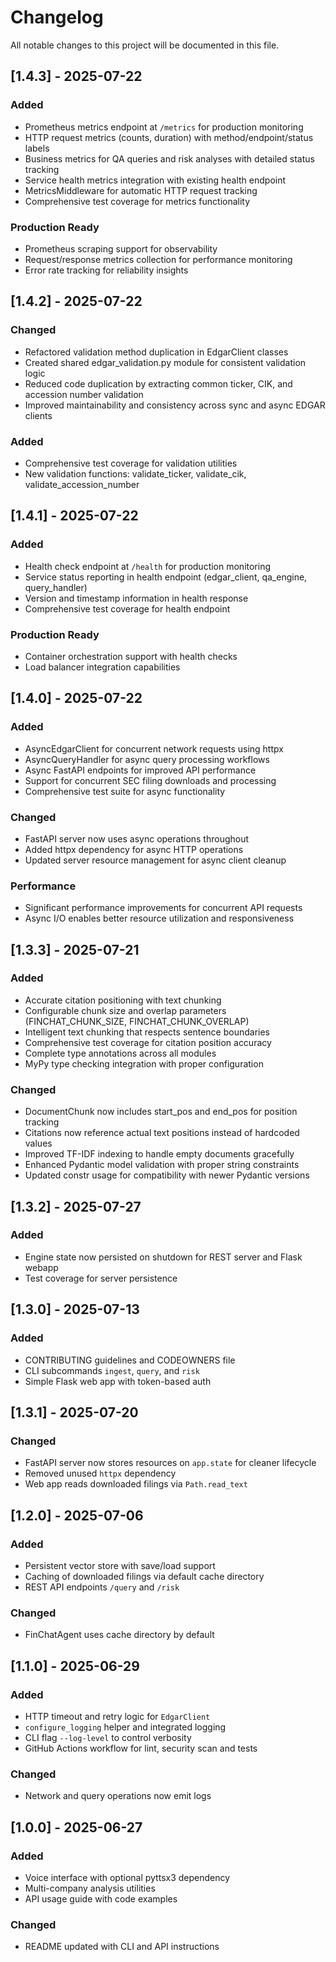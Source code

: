 # Changelog

All notable changes to this project will be documented in this file.

## [1.4.3] - 2025-07-22
### Added
- Prometheus metrics endpoint at `/metrics` for production monitoring
- HTTP request metrics (counts, duration) with method/endpoint/status labels
- Business metrics for QA queries and risk analyses with detailed status tracking
- Service health metrics integration with existing health endpoint
- MetricsMiddleware for automatic HTTP request tracking
- Comprehensive test coverage for metrics functionality
### Production Ready
- Prometheus scraping support for observability
- Request/response metrics collection for performance monitoring
- Error rate tracking for reliability insights

## [1.4.2] - 2025-07-22  
### Changed
- Refactored validation method duplication in EdgarClient classes
- Created shared edgar_validation.py module for consistent validation logic
- Reduced code duplication by extracting common ticker, CIK, and accession number validation
- Improved maintainability and consistency across sync and async EDGAR clients
### Added
- Comprehensive test coverage for validation utilities
- New validation functions: validate_ticker, validate_cik, validate_accession_number

## [1.4.1] - 2025-07-22
### Added
- Health check endpoint at `/health` for production monitoring
- Service status reporting in health endpoint (edgar_client, qa_engine, query_handler)
- Version and timestamp information in health response
- Comprehensive test coverage for health endpoint
### Production Ready
- Container orchestration support with health checks
- Load balancer integration capabilities

## [1.4.0] - 2025-07-22
### Added
- AsyncEdgarClient for concurrent network requests using httpx
- AsyncQueryHandler for async query processing workflows  
- Async FastAPI endpoints for improved API performance
- Support for concurrent SEC filing downloads and processing
- Comprehensive test suite for async functionality
### Changed
- FastAPI server now uses async operations throughout
- Added httpx dependency for async HTTP operations
- Updated server resource management for async client cleanup
### Performance
- Significant performance improvements for concurrent API requests
- Async I/O enables better resource utilization and responsiveness

## [1.3.3] - 2025-07-21
### Added
- Accurate citation positioning with text chunking
- Configurable chunk size and overlap parameters (FINCHAT_CHUNK_SIZE, FINCHAT_CHUNK_OVERLAP)
- Intelligent text chunking that respects sentence boundaries
- Comprehensive test coverage for citation position accuracy
- Complete type annotations across all modules
- MyPy type checking integration with proper configuration
### Changed
- DocumentChunk now includes start_pos and end_pos for position tracking
- Citations now reference actual text positions instead of hardcoded values
- Improved TF-IDF indexing to handle empty documents gracefully
- Enhanced Pydantic model validation with proper string constraints
- Updated constr usage for compatibility with newer Pydantic versions

## [1.3.2] - 2025-07-27
### Added
- Engine state now persisted on shutdown for REST server and Flask webapp
- Test coverage for server persistence

## [1.3.0] - 2025-07-13
### Added
- CONTRIBUTING guidelines and CODEOWNERS file
- CLI subcommands `ingest`, `query`, and `risk`
- Simple Flask web app with token-based auth

## [1.3.1] - 2025-07-20
### Changed
- FastAPI server now stores resources on `app.state` for cleaner lifecycle
- Removed unused `httpx` dependency
- Web app reads downloaded filings via `Path.read_text`

## [1.2.0] - 2025-07-06
### Added
- Persistent vector store with save/load support
- Caching of downloaded filings via default cache directory
- REST API endpoints `/query` and `/risk`
### Changed
- FinChatAgent uses cache directory by default

## [1.1.0] - 2025-06-29
### Added
- HTTP timeout and retry logic for `EdgarClient`
- `configure_logging` helper and integrated logging
- CLI flag `--log-level` to control verbosity
- GitHub Actions workflow for lint, security scan and tests
### Changed
- Network and query operations now emit logs

## [1.0.0] - 2025-06-27
### Added
- Voice interface with optional pyttsx3 dependency
- Multi-company analysis utilities
- API usage guide with code examples

### Changed
- README updated with CLI and API instructions

